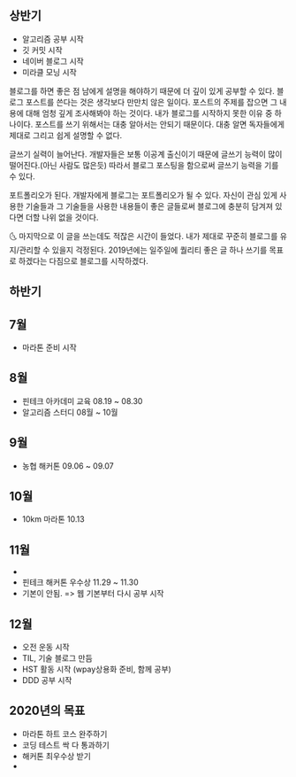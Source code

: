 ## 상반기
- 알고리즘 공부 시작
- 깃 커밋 시작
- 네이버 블로그 시작
- 미라클 모닝 시작

블로그를 하면 좋은 점
남에게 설명을 해야하기 때문에 더 깊이 있게 공부할 수 있다.
블로그 포스트를 쓴다는 것은 생각보다 만만치 않은 일이다. 포스트의 주제를 잡으면 그 내용에 대해 엄청 깊게 조사해봐야 하는 것이다. 내가 블로그를 시작하지 못한 이유 중 하나이다. 포스트를 쓰기 위해서는 대충 알아서는 안되기 때문이다. 대충 알면 독자들에게 제대로 그리고 쉽게 설명할 수 없다.

글쓰기 실력이 늘어난다.
개발자들은 보통 이공계 출신이기 때문에 글쓰기 능력이 많이 떨어진다.(아닌 사람도 많은듯) 따라서 블로그 포스팅을 함으로써 글쓰기 능력을 기를 수 있다.

포트폴리오가 된다.
개발자에게 블로그는 포트폴리오가 될 수 있다. 자신이 관심 있게 사용한 기술들과 그 기술들을 사용한 내용들이 좋은 글들로써 블로그에 충분히 담겨져 있다면 더할 나위 없을 것이다.

🌜 마지막으로
이 글을 쓰는데도 적잖은 시간이 들었다. 내가 제대로 꾸준히 블로그를 유지/관리할 수 있을지 걱정된다. 2019년에는 일주일에 퀄리티 좋은 글 하나 쓰기를 목표로 하겠다는 다짐으로 블로그를 시작하겠다.

## 하반기

## 7월
- 마라톤 준비 시작
## 8월
- 핀테크 아카데미 교육 08.19 ~ 08.30
- 알고리즘 스터디 08월 ~ 10월
## 9월
- 농협 해커톤 09.06 ~ 09.07
## 10월
- 10km 마라톤 10.13 
## 11월
- 
- 핀테크 해커톤 우수상 11.29 ~ 11.30
- 기본이 안됨. => 웹 기본부터 다시 공부 시작
## 12월
- 오전 운동 시작
- TIL, 기술 블로그 만듬
- HST 활동 시작  (wpay상용화 준비, 함께 공부)
- DDD 공부 시작


## 2020년의 목표
- 마라톤 하트 코스 완주하기
- 코딩 테스트 싹 다 통과하기
- 해커톤 최우수상 받기
- 